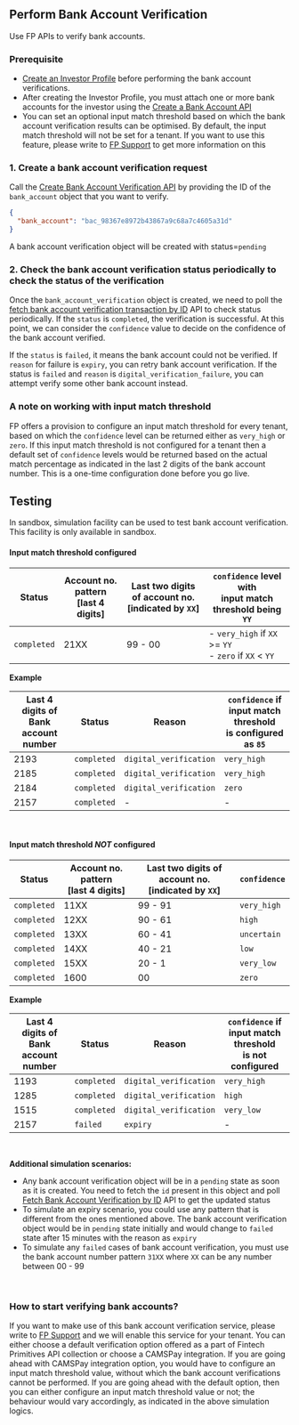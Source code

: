 ## Perform Bank Account Verification

Use FP APIs to verify bank accounts.

### Prerequisite
 - [Create an Investor Profile](https://fintechprimitives.com/docs/api/#create-an-investor-profile) before performing the bank account verifications.
 - After creating the Investor Profile, you must attach one or more bank accounts for the investor using the [Create a Bank Account API](https://fintechprimitives.com/docs/api/#bank-accounts-early-access)
 - You can set an optional input match threshold based on which the bank account verification results can be optimised. By default, the input match threshold will not be set for a tenant. If you want to use this feature, please write to [FP Support](mailto:fpsupport@cybrilla.com) to get more information on this

### 1. Create a bank account verification request

Call the [Create Bank Account Verification API](https://fintechprimitives.com/docs/api/#create-bank-verification-transaction) by providing the ID of the `bank_account` object that you want to verify. 

```json
{
  "bank_account": "bac_98367e8972b43867a9c68a7c4605a31d"
}
```

A bank account verification object will be created with status=`pending`

### 2. Check the bank account verification status periodically to check the status of the verification
Once the `bank_account_verification` object is created, we need to poll the [fetch bank account verification transaction by ID](https://fintechprimitives.com/docs/api/#fetch-bank-account-verification-transaction-by-id) API to check status periodically. If the `status` is `completed`, the verification is successful. At this point, we can consider the `confidence` value to decide on the confidence of the bank account verified.

If the `status` is `failed`, it means the bank account could not be verified. If `reason` for failure is `expiry`, you can retry bank account verification. If the status is `failed` and `reason` is `digital_verification_failure`, you can attempt verify some other bank account instead.

### A note on working with input match threshold

FP offers a provision to configure an input match threshold for every tenant, based on which the `confidence` level can be returned either as `very_high` or `zero`. If this input match threshold is not configured for a tenant then a default set of `confidence` levels would be returned based on the actual match percentage as indicated in the last 2 digits of the bank account number. This is a one-time configuration done before you go live.

## Testing

In sandbox, simulation facility can be used to test bank account verification. This facility is only available in sandbox.

#### Input match threshold configured 

| Status | Account no. pattern <br>[last 4 digits] | Last two digits of account no. <br>[indicated by `XX`] |  `confidence` level with <br>input match threshold being `YY` |
| ------ | ------ | ------ |  ------ |
| `completed` | 21XX | 99 - 00  |  - `very_high` if `XX` >= `YY` <br> - `zero` if `XX` < `YY` |

**Example**

| Last 4 digits of Bank account number | Status | Reason | `confidence` if input match threshold <br> is configured as `85` |
|-|-|-|-|
| 2193 | `completed` | `digital_verification` | `very_high` |
| 2185 | `completed` | `digital_verification` | `very_high` |
| 2184 | `completed` | `digital_verification` | `zero` |
| 2157 | `completed` | - | - |

<br>

#### Input match threshold _NOT_ configured 

| Status | Account no. pattern <br>[last 4 digits] | Last two digits of account no. <br>[indicated by `XX`] |  `confidence` |
| ------ | ------ | ------ |  ------ |
| `completed` | 11XX | 99 - 91  |  `very_high` |
| `completed` | 12XX | 90 - 61 |  `high` |
| `completed` | 13XX | 60 - 41 |  `uncertain` |
| `completed` | 14XX | 40 - 21 |  `low` |
| `completed` | 15XX | 20 - 1 |  `very_low` |
| `completed` | 1600 | 00 | `zero` |

**Example**

| Last 4 digits of Bank account number | Status | Reason | `confidence` if input match threshold <br> is not configured |
|-|-|-|-|
| 1193 | `completed` | `digital_verification` | `very_high` |
| 1285 | `completed` | `digital_verification` | `high` |
| 1515 | `completed` | `digital_verification` | `very_low` |
| 2157 | `failed` | `expiry` | - |


<br>

**Additional simulation scenarios:** 
- Any bank account verification object will be in a `pending` state as soon as it is created. You need to fetch the `id` present in this object and poll [Fetch Bank Account Verification by ID](https://fintechprimitives.com/docs/api/#fetch-bank-account-verification-by-id) API to get the updated status
- To simulate an expiry scenario, you could use any pattern that is different from the ones mentioned above. The bank account verification object would be in `pending` state initially and would change to `failed` state after 15 minutes with the reason as `expiry`
- To simulate any `failed` cases of bank account verification, you must use the bank account number pattern `31XX` where `XX` can be any number between 00 - 99

<br>

### How to start verifying bank accounts?

If you want to make use of this bank account verification service, please write to [FP Support](mailto:fpsupport@cybrilla.com) and we will enable this service for your tenant. You can either choose a default verification option offered as a part of Fintech Primitives API collection or choose a CAMSPay integration. If you are going ahead with CAMSPay integration option, you would have to configure an input match threshold value, without which the bank account verifications cannot be performed. If you are going ahead with the default option, then you can either configure an input match threshold value or not; the behaviour would vary accordingly, as indicated in the above simulation logics.